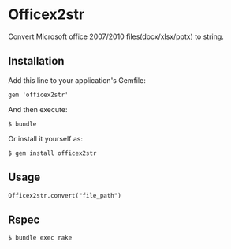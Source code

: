 # Officex2str

Convert Microsoft office 2007/2010 files(docx/xlsx/pptx) to string.

## Installation

Add this line to your application's Gemfile:

    gem 'officex2str'

And then execute:

    $ bundle

Or install it yourself as:

    $ gem install officex2str

## Usage

    Officex2str.convert("file_path")

## Rspec

    $ bundle exec rake
